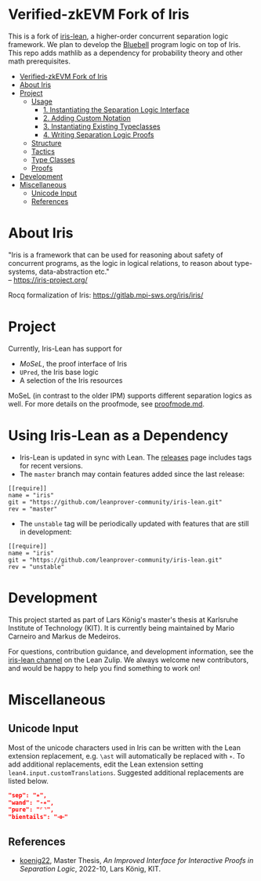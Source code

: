 # Verified-zkEVM Fork of Iris

This is a fork of [iris-lean](https://github.com/iris-project/iris-lean), a higher-order concurrent separation logic framework. We plan to develop the [Bluebell](https://arxiv.org/pdf/2402.18708) program logic on top of Iris. This repo adds mathlib as a dependency for probability theory and other math prerequisites.

- [Verified-zkEVM Fork of Iris](#verified-zkevm-fork-of-iris)
- [About Iris](#about-iris)
- [Project](#project)
  - [Usage](#usage)
    - [1. Instantiating the Separation Logic Interface](#1-instantiating-the-separation-logic-interface)
    - [2. Adding Custom Notation](#2-adding-custom-notation)
    - [3. Instantiating Existing Typeclasses](#3-instantiating-existing-typeclasses)
    - [4. Writing Separation Logic Proofs](#4-writing-separation-logic-proofs)
  - [Structure](#structure)
  - [Tactics](#tactics)
  - [Type Classes](#type-classes)
  - [Proofs](#proofs)
- [Development](#development)
- [Miscellaneous](#miscellaneous)
  - [Unicode Input](#unicode-input)
  - [References](#references)

# About Iris

"Iris is a framework that can be used for reasoning about safety of concurrent programs, as the logic in logical relations, to reason about type-systems, data-abstraction etc."<br>
– https://iris-project.org/

Rocq formalization of Iris: https://gitlab.mpi-sws.org/iris/iris/

# Project

Currently, Iris-Lean has support for 
- *MoSeL*, the proof interface of Iris
- `UPred`, the Iris base logic
- A selection of the Iris resources

MoSeL (in contrast to the older IPM) supports different separation logics as well. For more details on the proofmode, see [proofmode.md](proofmode.md).

# Using Iris-Lean as a Dependency

- Iris-Lean is updated in sync with Lean. The [releases](https://github.com/leanprover-community/iris-lean/releases) page includes tags for recent versions.
- The `master` branch may contain features added since the last release:
```
[[require]]
name = "iris"
git = "https://github.com/leanprover-community/iris-lean.git"
rev = "master"
```
- The `unstable` tag will be periodically updated with features that are still in development:
```
[[require]]
name = "iris"
git = "https://github.com/leanprover-community/iris-lean.git"
rev = "unstable"
```

# Development

This project started as part of Lars König's master's thesis at Karlsruhe Institute of Technology (KIT). It is currently being maintained by Mario Carneiro and Markus de Medeiros. 

For questions, contribution guidance, and development information, see the [iris-lean channel](https://leanprover.zulipchat.com/#narrow/channel/490604-iris-lean) on the Lean Zulip. We always welcome new contributors, and would be happy to help you find something to work on!


# Miscellaneous

## Unicode Input

Most of the unicode characters used in Iris can be written with the Lean extension replacement, e.g. `\ast` will automatically be replaced with `∗`. To add additional replacements, edit the Lean extension setting `lean4.input.customTranslations`. Suggested additional replacements are listed below.

```json
"sep": "∗",
"wand": "-∗",
"pure": "⌜⌝",
"bientails": "⊣⊢"
```

## References

- [koenig22](https://pp.ipd.kit.edu/uploads/publikationen/koenig22masterarbeit.pdf), Master Thesis, *An Improved Interface for Interactive Proofs in Separation Logic*, 2022-10, Lars König, KIT.
